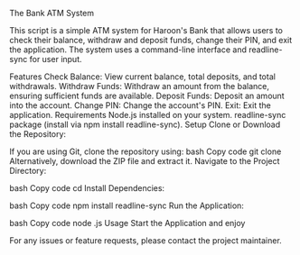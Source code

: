 The Bank ATM System






This script is a simple ATM system for Haroon's Bank that allows users to check their balance, withdraw and deposit funds, change their PIN, and exit the application. The system uses a command-line interface and readline-sync for user input.





Features
Check Balance: View current balance, total deposits, and total withdrawals.
Withdraw Funds: Withdraw an amount from the balance, ensuring sufficient funds are available.
Deposit Funds: Deposit an amount into the account.
Change PIN: Change the account's PIN.
Exit: Exit the application.
Requirements
Node.js installed on your system.
readline-sync package (install via npm install readline-sync).
Setup
Clone or Download the Repository:




If you are using Git, clone the repository using:
bash
Copy code
git clone <repository-url>
Alternatively, download the ZIP file and extract it.
Navigate to the Project Directory:

bash
Copy code
cd <project-directory>
Install Dependencies:

bash
Copy code
npm install readline-sync
Run the Application:

bash
Copy code
node <filename>.js
Usage
Start the Application and enjoy

For any issues or feature requests, please contact the project maintainer.
